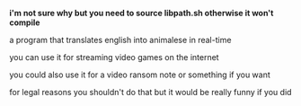 **i'm not sure why but you need to source libpath.sh otherwise it won't compile**

a program that translates english into animalese in real-time

you can use it for streaming video games on the internet

you could also use it for a video ransom note or something if you want

for legal reasons you shouldn't do that but it would be really funny if you did